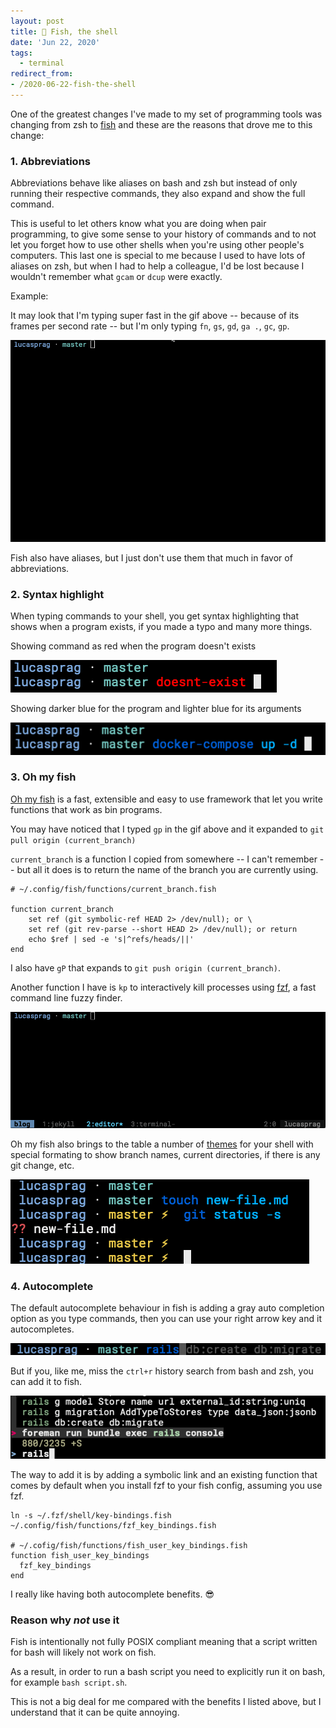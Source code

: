 ```yaml
---
layout: post
title: 🐠 Fish, the shell
date: 'Jun 22, 2020'
tags:
  - terminal
redirect_from:
- /2020-06-22-fish-the-shell
---
```


One of the greatest changes I've made to my set of programming tools was changing from zsh to [fish](https://fishshell.com/) and these are the reasons that drove me to this change:

### 1. Abbreviations

Abbreviations behave like aliases on bash and zsh but instead of only running their respective commands, they also expand and show the full command.

This is useful to let others know what you are doing when pair programming, to give some sense to your history of commands and to not let you forget how to use other shells when you're using other people's computers. This last one is special to me because I used to have lots of aliases on zsh, but when I had to help a colleague, I'd be lost because I wouldn't remember what `gcam` or `dcup` were exactly.

Example:

It may look that I'm typing super fast in the gif above -- because of its frames per second rate -- but I'm only typing `fn`, `gs`, `gd`, `ga .`, `gc`, `gp`.

![Using fish abbreviations, commands expand as I type the abbreviations to let other know what you are doing and keep you give sense to your history.](/assets/images/posts/fish-abbreviations.gif)

Fish also have aliases, but I just don't use them that much in favor of abbreviations.

### 2. Syntax highlight

When typing commands to your shell, you get syntax highlighting that shows when a program exists, if you made a typo and many more things.

Showing command as red when the program doesn't exists

![program doesn't exists](/assets/images/posts/fish-doesnt-exist.png)

Showing darker blue for the program and lighter blue for its arguments

![darker blue for program and lighter blue for its arguments](/assets/images/posts/fish-syntax-highlight.png)

### 3. Oh my fish

[Oh my fish](https://github.com/oh-my-fish/oh-my-fish) is a fast, extensible and easy to use framework that let you write functions that work as bin programs.

You may have noticed that I typed `gp` in the gif above and it expanded to `git pull origin (current_branch)`

`current_branch` is a function I copied from somewhere -- I can't remember -- but all it does is to return the name of the branch you are currently using.

```
# ~/.config/fish/functions/current_branch.fish

function current_branch
    set ref (git symbolic-ref HEAD 2> /dev/null); or \
    set ref (git rev-parse --short HEAD 2> /dev/null); or return
    echo $ref | sed -e 's|^refs/heads/||'
end
```

I also have `gP` that expands to `git push origin (current_branch)`.

Another function I have is `kp` to interactively kill processes using [fzf](https://github.com/junegunn/fzf), a fast command line fuzzy finder.

![using kp to kill a sleep program running forever](/assets/images/posts/fish-kp.gif)

Oh my fish also brings to the table a number of [themes](https://github.com/oh-my-fish/oh-my-fish/blob/master/docs/Themes.md) for your shell with special formating to show branch names, current directories, if there is any git change, etc.

![my custom fish theme is quite simple](/assets/images/posts/fish-oh-my-fish-shell.png)

### 4. Autocomplete

The default autocomplete behaviour in fish is adding a gray auto completion option as you type commands, then you can use your right arrow key and it autocompletes.

![default auto complete](/assets/images/posts/fish-autocomplete.png)

But if you, like me, miss the `ctrl+r` history search from bash and zsh, you can add it to fish.

![fzf auto complete](/assets/images/posts/fish-querying-history.png)

The way to add it is by adding a symbolic link and an existing function that comes by default when you install fzf to your fish config, assuming you use fzf.

```
ln -s ~/.fzf/shell/key-bindings.fish ~/.config/fish/functions/fzf_key_bindings.fish

# ~/.cofig/fish/functions/fish_user_key_bindings.fish
function fish_user_key_bindings
  fzf_key_bindings
end
```

I really like having both autocomplete benefits. 😎

### Reason why _not_ use it

Fish is intentionally not fully POSIX compliant meaning that a script written for bash will likely not work on fish.

As a result, in order to run a bash script you need to explicitly run it on bash, for example `bash script.sh`.

This is not a big deal for me compared with the benefits I listed above, but I understand that it can be quite annoying.
